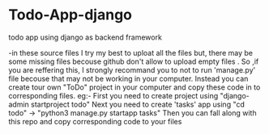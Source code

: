 # Todo-App-django
todo app using django as backend framework

-in these source files I try my best to uploat all the files but, there may be some missing files becouse github don't allow to upload empty files . So ,if you are reffering this, I strongly recommand you to not to run 'manage.py' file becouse that may not be working in your computer. Instead you can create tour own "ToDo" project in your computer and copy these code in to corresponding files.
  eg:- First you need to create project using "django-admin startproject todo"
       Next you need to create 'tasks' app using "cd todo" -> "python3 manage.py startapp tasks"
       Then you can fall along with this repo and copy corresponding code to your files
